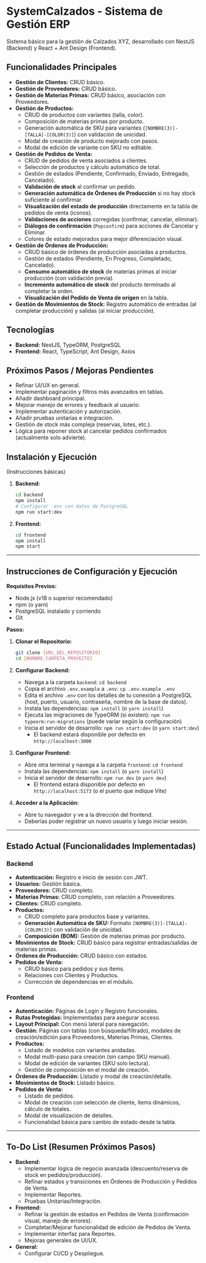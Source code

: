 # SystemCalzados - Sistema de Gestión ERP

Sistema básico para la gestión de Calzados XYZ, desarrollado con NestJS (Backend) y React + Ant Design (Frontend).

## Funcionalidades Principales

*   **Gestión de Clientes:** CRUD básico.
*   **Gestión de Proveedores:** CRUD básico.
*   **Gestión de Materias Primas:** CRUD básico, asociación con Proveedores.
*   **Gestión de Productos:**
    *   CRUD de productos con variantes (talla, color).
    *   Composición de materias primas por producto.
    *   Generación automática de SKU para variantes (`[NOMBRE(3)]-[TALLA]-[COLOR(3)]`) con validación de unicidad.
    *   Modal de creación de producto mejorado con pasos.
    *   Modal de edición de variante con SKU no editable.
*   **Gestión de Pedidos de Venta:**
    *   CRUD de pedidos de venta asociados a clientes.
    *   Selección de productos y cálculo automático de total.
    *   Gestión de estados (Pendiente, Confirmado, Enviado, Entregado, Cancelado).
    *   **Validación de stock** al confirmar un pedido.
    *   **Generación automática de Órdenes de Producción** si no hay stock suficiente al confirmar.
    *   **Visualización del estado de producción** directamente en la tabla de pedidos de venta (iconos).
    *   **Validaciones de acciones** corregidas (confirmar, cancelar, eliminar).
    *   **Diálogos de confirmación** (`Popconfirm`) para acciones de Cancelar y Eliminar.
    *   Colores de estado mejorados para mejor diferenciación visual.
*   **Gestión de Órdenes de Producción:**
    *   CRUD básico de órdenes de producción asociadas a productos.
    *   Gestión de estados (Pendiente, En Progreso, Completado, Cancelado).
    *   **Consumo automático de stock** de materias primas al iniciar producción (con validación previa).
    *   **Incremento automático de stock** del producto terminado al completar la orden.
    *   **Visualización del Pedido de Venta de origen** en la tabla.
*   **Gestión de Movimientos de Stock:** Registro automático de entradas (al completar producción) y salidas (al iniciar producción).

## Tecnologías

*   **Backend:** NestJS, TypeORM, PostgreSQL
*   **Frontend:** React, TypeScript, Ant Design, Axios

## Próximos Pasos / Mejoras Pendientes

*   Refinar UI/UX en general.
*   Implementar paginación y filtros más avanzados en tablas.
*   Añadir dashboard principal.
*   Mejorar manejo de errores y feedback al usuario.
*   Implementar autenticación y autorización.
*   Añadir pruebas unitarias e integración.
*   Gestión de stock más compleja (reservas, lotes, etc.).
*   Lógica para reponer stock al cancelar pedidos confirmados (actualmente solo advierte).

## Instalación y Ejecución

(Instrucciones básicas)

1.  **Backend:**
    ```bash
    cd backend
    npm install
    # Configurar .env con datos de PostgreSQL
    npm run start:dev
    ```
2.  **Frontend:**
    ```bash
    cd frontend
    npm install
    npm start
    ```

---

## Instrucciones de Configuración y Ejecución

**Requisitos Previos:**

*   Node.js (v18 o superior recomendado)
*   npm (o yarn)
*   PostgreSQL instalado y corriendo
*   Git

**Pasos:**

1.  **Clonar el Repositorio:**
    ```bash
    git clone [URL_DEL_REPOSITORIO]
    cd [NOMBRE_CARPETA_PROYECTO]
    ```

2.  **Configurar Backend:**
    *   Navega a la carpeta `backend`: `cd backend`
    *   Copia el archivo `.env.example` a `.env`: `cp .env.example .env`
    *   Edita el archivo `.env` con los detalles de tu conexión a PostgreSQL (host, puerto, usuario, contraseña, nombre de la base de datos).
    *   Instala las dependencias: `npm install` (o `yarn install`)
    *   Ejecuta las migraciones de TypeORM (si existen): `npm run typeorm:run-migrations` (puede variar según la configuración)
    *   Inicia el servidor de desarrollo: `npm run start:dev` (o `yarn start:dev`)
        *   El backend estará disponible por defecto en `http://localhost:3000`

3.  **Configurar Frontend:**
    *   Abre otra terminal y navega a la carpeta `frontend`: `cd frontend`
    *   Instala las dependencias: `npm install` (o `yarn install`)
    *   Inicia el servidor de desarrollo: `npm run dev` (o `yarn dev`)
        *   El frontend estará disponible por defecto en `http://localhost:5173` (o el puerto que indique Vite)

4.  **Acceder a la Aplicación:**
    *   Abre tu navegador y ve a la dirección del frontend.
    *   Deberías poder registrar un nuevo usuario y luego iniciar sesión.

---

## Estado Actual (Funcionalidades Implementadas)

### Backend

*   **Autenticación:** Registro e inicio de sesión con JWT.
*   **Usuarios:** Gestión básica.
*   **Proveedores:** CRUD completo.
*   **Materias Primas:** CRUD completo, con relación a Proveedores.
*   **Clientes:** CRUD completo.
*   **Productos:**
    *   CRUD completo para productos base y variantes.
    *   **Generación Automática de SKU:** Formato `[NOMBRE(3)]-[TALLA]-[COLOR(3)]` con validación de unicidad.
    *   **Composición (BOM):** Gestión de materias primas por producto.
*   **Movimientos de Stock:** CRUD básico para registrar entradas/salidas de materias primas.
*   **Órdenes de Producción:** CRUD básico con estados.
*   **Pedidos de Venta:**
    *   CRUD básico para pedidos y sus ítems.
    *   Relaciones con Clientes y Productos.
    *   Corrección de dependencias en el módulo.

### Frontend

*   **Autenticación:** Páginas de Login y Registro funcionales.
*   **Rutas Protegidas:** Implementadas para asegurar acceso.
*   **Layout Principal:** Con menú lateral para navegación.
*   **Gestión:** Páginas con tablas (con búsqueda/filtrado), modales de creación/edición para Proveedores, Materias Primas, Clientes.
*   **Productos:**
    *   Listado de modelos con variantes anidadas.
    *   Modal multi-paso para creación (sin campo SKU manual).
    *   Modal de edición de variantes (SKU solo lectura).
    *   Gestión de composición en el modal de creación.
*   **Órdenes de Producción:** Listado y modal de creación/detalle.
*   **Movimientos de Stock:** Listado básico.
*   **Pedidos de Venta:**
    *   Listado de pedidos.
    *   Modal de creación con selección de cliente, ítems dinámicos, cálculo de totales.
    *   Modal de visualización de detalles.
    *   Funcionalidad básica para cambio de estado desde la tabla.

---

## To-Do List (Resumen Próximos Pasos)

*   **Backend:**
    *   Implementar lógica de negocio avanzada (descuento/reserva de stock en pedidos/producción).
    *   Refinar estados y transiciones en Órdenes de Producción y Pedidos de Venta.
    *   Implementar Reportes.
    *   Pruebas Unitarias/Integración.
*   **Frontend:**
    *   Refinar la gestión de estados en Pedidos de Venta (confirmación visual, manejo de errores).
    *   Completar/Mejorar funcionalidad de edición de Pedidos de Venta.
    *   Implementar interfaz para Reportes.
    *   Mejoras generales de UI/UX.
*   **General:**
    *   Configurar CI/CD y Despliegue. 